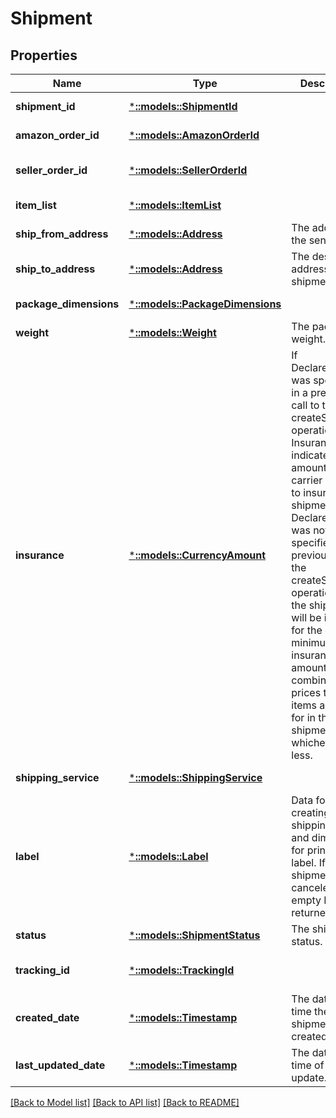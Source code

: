# Shipment

## Properties
Name | Type | Description | Notes
------------ | ------------- | ------------- | -------------
**shipment_id** | [***::models::ShipmentId**](ShipmentId.md) |  | [default to null]
**amazon_order_id** | [***::models::AmazonOrderId**](AmazonOrderId.md) |  | [default to null]
**seller_order_id** | [***::models::SellerOrderId**](SellerOrderId.md) |  | [optional] [default to null]
**item_list** | [***::models::ItemList**](ItemList.md) |  | [default to null]
**ship_from_address** | [***::models::Address**](Address.md) | The address of the sender. | [default to null]
**ship_to_address** | [***::models::Address**](Address.md) | The destination address for the shipment. | [default to null]
**package_dimensions** | [***::models::PackageDimensions**](PackageDimensions.md) |  | [default to null]
**weight** | [***::models::Weight**](Weight.md) | The package weight. | [default to null]
**insurance** | [***::models::CurrencyAmount**](CurrencyAmount.md) | If DeclaredValue was specified in a previous call to the createShipment operation, then Insurance indicates the amount that the carrier will use to insure the shipment. If DeclaredValue was not specified with a previous call to the createShipment operation, then the shipment will be insured for the carrier&#39;s minimum insurance amount, or the combined sale prices that the items are listed for in the shipment, whichever is less. | [default to null]
**shipping_service** | [***::models::ShippingService**](ShippingService.md) |  | [default to null]
**label** | [***::models::Label**](Label.md) | Data for creating a shipping label and dimensions for printing the label. If the shipment is canceled, an empty Label is returned. | [default to null]
**status** | [***::models::ShipmentStatus**](ShipmentStatus.md) | The shipment status. | [default to null]
**tracking_id** | [***::models::TrackingId**](TrackingId.md) |  | [optional] [default to null]
**created_date** | [***::models::Timestamp**](Timestamp.md) | The date and time the shipment was created. | [default to null]
**last_updated_date** | [***::models::Timestamp**](Timestamp.md) | The date and time of the last update. | [optional] [default to null]

[[Back to Model list]](../README.md#documentation-for-models) [[Back to API list]](../README.md#documentation-for-api-endpoints) [[Back to README]](../README.md)


